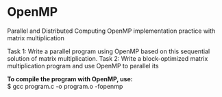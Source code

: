 # OpenMP
Parallel and Distributed Computing OpenMP implementation practice with matrix multiplication 

Task 1: Write a parallel program using OpenMP based on this sequential solution of matrix multiplication.
Task 2: Write a block-optimized matrix multiplication program and use OpenMP to parallel its

<b>To compile the program with OpenMP, use:</b><br>
$ gcc program.c -o program.o -fopenmp
